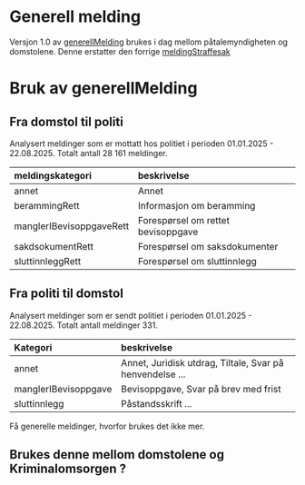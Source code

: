 # Generell melding
Versjon 1.0 av [generellMelding](1.0/generellMelding.xsd) brukes i dag mellom påtalemyndigheten og domstolene. Denne erstatter den forrige [meldingStraffesak](../melding/README.md)
# Bruk av generellMelding
## Fra domstol til politi
Analysert meldinger som er mottatt hos politiet i perioden 01.01.2025 - 22.08.2025.
Totalt antall 28 161 meldinger.

| meldingskategori         | beskrivelse                        |
|:-------------------------|:-----------------------------------|
| annet                    | Annet                              |
| berammingRett            | Informasjon om beramming           |
| manglerIBevisoppgaveRett | Forespørsel om rettet bevisoppgave |
| sakdsokumentRett         | Forespørsel om saksdokumenter      |
| sluttinnleggRett         | Forespørsel om sluttinnlegg        |
## Fra politi til domstol
Analysert meldinger som er sendt politiet i perioden 01.01.2025 - 22.08.2025.
Totalt antall meldinger 331.

| Kategori                 | beskrivelse                        |
|:-------------------------|:-----------------------------------|
| annet | Annet, Juridisk utdrag, Tiltale, Svar på henvendelse ...|
| manglerIBevisoppgave | Bevisoppgave, Svar på brev med frist |
| sluttinnlegg | Påstandsskrift ... |

Få generelle meldinger, hvorfor brukes det ikke mer.
## Brukes denne mellom domstolene og Kriminalomsorgen ?